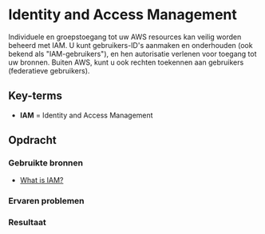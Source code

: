 # Identity and Access Management
Individuele en groepstoegang tot uw AWS resources kan veilig worden beheerd met IAM. U kunt gebruikers-ID's aanmaken en onderhouden (ook bekend als "IAM-gebruikers"), en hen autorisatie verlenen voor toegang tot uw bronnen. Buiten AWS, kunt u ook rechten toekennen aan gebruikers (federatieve gebruikers).

## Key-terms

- **IAM** = Identity and Access Management

## Opdracht

### Gebruikte bronnen

- [What is IAM?](https://docs.aws.amazon.com/IAM/latest/UserGuide/introduction.html)

### Ervaren problemen

### Resultaat
